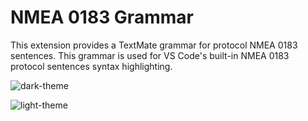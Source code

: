 # NMEA 0183 Grammar

This extension provides a TextMate grammar for protocol NMEA 0183 sentences. This grammar is used for VS Code's built-in NMEA 0183 protocol sentences syntax highlighting.

![dark-theme](https://github.com/user-attachments/assets/e37553bc-c2ec-43d1-bee7-35e8222f618a)

![light-theme](https://github.com/user-attachments/assets/3d352267-21c9-40ca-8c89-ddd247d9be0e)
